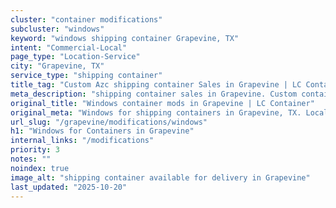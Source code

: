 ```yaml
---
cluster: "container modifications"
subcluster: "windows"
keyword: "windows shipping container Grapevine, TX"
intent: "Commercial-Local"
page_type: "Location-Service"
city: "Grapevine, TX"
service_type: "shipping container"
title_tag: "Custom Azc shipping container Sales in Grapevine | LC Container"
meta_description: "shipping container sales in Grapevine. Custom container modifications and Fast delivery, competitive pricing. Serving modifications area. Quote ID: LVF. Call (214) 524-4168 for your free quote today."
original_title: "Windows container mods in Grapevine | LC Container"
original_meta: "Windows for shipping containers in Grapevine, TX. Local fabrication & pro install. LC Container — Since 2003. Get a quote."
url_slug: "/grapevine/modifications/windows"
h1: "Windows for Containers in Grapevine"
internal_links: "/modifications"
priority: 3
notes: ""
noindex: true
image_alt: "shipping container available for delivery in Grapevine"
last_updated: "2025-10-20"
---
```


<!-- TODO: Add unique city/inventory copy, images, and internal links here. -->
